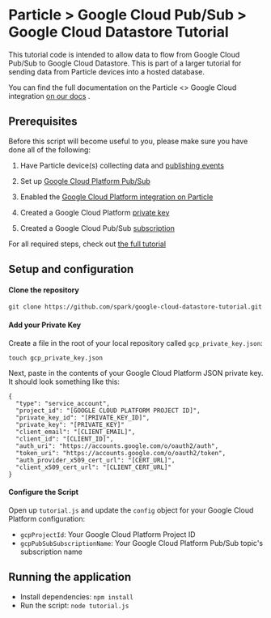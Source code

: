 # Particle > Google Cloud Pub/Sub > Google Cloud Datastore Tutorial

This tutorial code is intended to allow data to flow from Google Cloud
Pub/Sub to Google Cloud Datastore. This is part of a larger tutorial for
sending data from Particle devices into a hosted database.

You can find
the full documentation on the Particle <> Google Cloud integration [on
our
docs](https://docs.particle.io/tutorials/topics/google-cloud-platform/)
.

## Prerequisites
Before this script will become useful to you, please make sure you have
done all of the following:

1) Have Particle device(s) collecting data and [publishing
events](https://docs.particle.io/reference/firmware/photon/#particle-publish-)

2) Set up [Google Cloud Platform
Pub/Sub](https://docs.particle.io/tutorials/topics/google-cloud-platform/#preconfiguration-in-google-cloud-platform)

3) Enabled the [Google Cloud Platform integration on
Particle](https://docs.particle.io/tutorials/topics/google-cloud-platform/#enabling-the-integration)

4) Created a Google Cloud Platform [private key](https://docs.particle.io/tutorials/topics/google-cloud-platform/#creating-a-private-key)

5) Created a Google Cloud Pub/Sub
[subscription](https:///tutorials/topics/google-cloud-platform/#creating-a-pub-sub-subscription)

For all required steps, check out [the full
tutorial](/tutorials/topics/google-cloud-platform/#storing-data-in-a-datastore-database)

## Setup and configuration

#### Clone the repository

`git clone https://github.com/spark/google-cloud-datastore-tutorial.git`

#### Add your Private Key

Create a file in the root of your local repository called `gcp_private_key.json`:

```
touch gcp_private_key.json
```

Next, paste in the contents of your Google Cloud Platform JSON private key. It
should look something like this:

```
{
  "type": "service_account",
  "project_id": "[GOOGLE CLOUD PLATFORM PROJECT ID]",
  "private_key_id": "[PRIVATE_KEY_ID]",
  "private_key": "[PRIVATE_KEY]"
  "client_email": "[CLIENT_EMAIL]",
  "client_id": "[CLIENT_ID]",
  "auth_uri": "https://accounts.google.com/o/oauth2/auth",
  "token_uri": "https://accounts.google.com/o/oauth2/token",
  "auth_provider_x509_cert_url": "[CERT_URL]",
  "client_x509_cert_url": "[CLIENT_CERT_URL]"
}
```

#### Configure the Script

Open up `tutorial.js` and update the `config` object for your Google
Cloud Platform configuration:

- `gcpProjectId`: Your Google Cloud Platform Project ID
- `gcpPubSubSubscriptionName`: Your Google Cloud Platform Pub/Sub topic's subscription name


## Running the application

- Install dependencies: `npm install`
- Run the script: `node tutorial.js`
